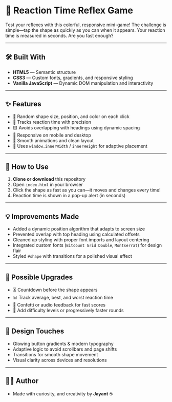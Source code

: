 
# 🎯 Reaction Time Reflex Game

Test your reflexes with this colorful, responsive mini-game! The challenge is simple—tap the shape as quickly as you can when it appears. Your reaction time is measured in seconds. Are you fast enough?

---

## 🛠️ Built With
- **HTML5** — Semantic structure
- **CSS3** — Custom fonts, gradients, and responsive styling
- **Vanilla JavaScript** — Dynamic DOM manipulation and interactivity

---

## ✨ Features
- 🎲 Random shape size, position, and color on each click  
- 🎯 Tracks reaction time with precision  
- 🟨 Avoids overlapping with headings using dynamic spacing  
- 📱 Responsive on mobile and desktop  
- 🎨 Smooth animations and clean layout  
- 📏 Uses `window.innerWidth` / `innerHeight` for adaptive placement

---

## 📂 How to Use
1. **Clone or download** this repository  
2. Open `index.html` in your browser  
3. Click the shape as fast as you can—it moves and changes every time!  
4. Reaction time is shown in a pop-up alert (in seconds)

---

## 💡 Improvements Made
- Added a dynamic position algorithm that adapts to screen size  
- Prevented overlap with top heading using calculated offsets  
- Cleaned up styling with proper font imports and layout centering  
- Integrated custom fonts (`Bitcount Grid Double`, `Montserrat`) for design flair  
- Styled `#shape` with transitions for a polished visual effect  

---

## 🚀 Possible Upgrades
- ⏳ Countdown before the shape appears  
- 📊 Track average, best, and worst reaction time  
- 🎉 Confetti or audio feedback for fast scores  
- 🧠 Add difficulty levels or progressively faster rounds  

---

## 🎨 Design Touches
- Glowing button gradients & modern typography  
- Adaptive logic to avoid scrollbars and page shifts  
- Transitions for smooth shape movement  
- Visual clarity across devices and resolutions

---

## 👨‍💻 Author
  - Made with curiosity, and creativity by **Jayant** ☕

